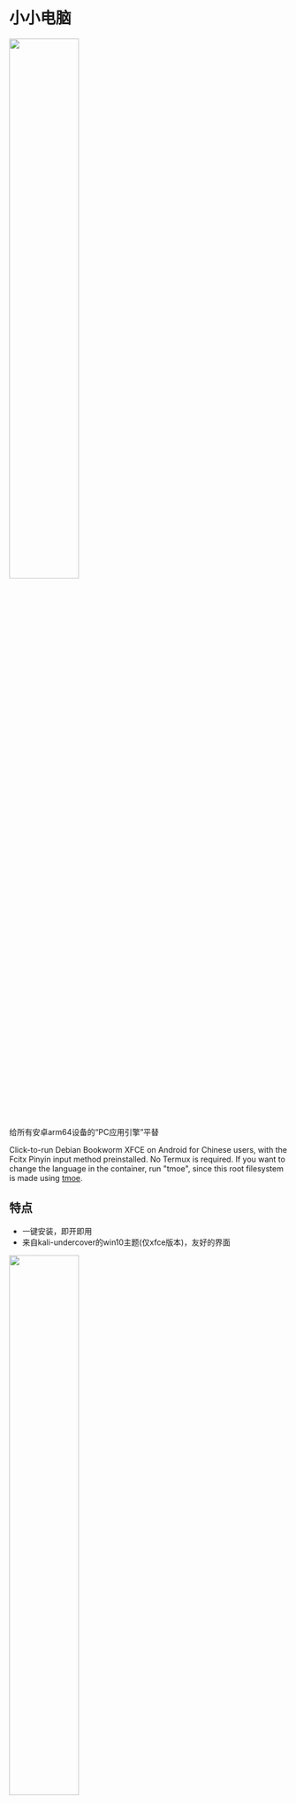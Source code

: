 # 小小电脑

<img decoding="async" src="readme/cover0.png" width="50%">

给所有安卓arm64设备的“PC应用引擎”平替

Click-to-run Debian Bookworm XFCE on Android for Chinese users, with the Fcitx Pinyin input method preinstalled. No Termux is required. If you want to change the language in the container, run "tmoe", since this root filesystem is made using [tmoe](https://github.com/2moe/tmoe).

## 特点

- 一键安装，即开即用
- 来自kali-undercover的win10主题(仅xfce版本)，友好的界面

<img decoding="async" src="readme/img1.png" width="50%">

- 提供常用软件的一键安装指令

<img decoding="async" src="readme/img2.png" width="50%">

- 可方便地改变屏幕缩放，不用担心屏幕过大或过小

<img decoding="async" src="readme/img3.gif" width="50%">

- 便捷访问设备文件，或通过设备SAF访问软件文件

<img decoding="async" src="readme/img4.png" width="50%">

- 提供终端和众多可调节参数供高级用户使用

<img decoding="async" src="readme/img5.png" width="50%">

## 原理

使用proot运行debian环境

内置[noVNC](https://github.com/novnc/noVNC)/[AVNC](https://github.com/gujjwal00/avnc)/[Termux:X11](https://github.com/termux/termux-x11)显示图形界面

## 项目结构

assets的文件来源信息可以在[这里](extra/readme.md)找到。

完整的容器制作过程可以在[这里](extra/build-tiny-rootfs.md)看到。

数据包不再在assets中更新，而是随releases提供，主要是为了避免git越来越大

lib目录：

- main.dart文件，页面布局，有点乱
- workflow.dart文件，逻辑部分，目前也还可以理解
  - Util 工具类
  - TermPty 一个终端
  - G 全局变量类
  - Workflow 从软件点开到容器启动的所有步骤

## 编译

你需要配置好flutter和安卓sdk，还需安装python3、bison、patch、gcc，然后克隆此项目。

在编译之前，需要在release中下载系统rootfs(或者[自行制作](extra/build-tiny-rootfs.md))，之后使用split命令分割，拷贝到assets。一般我将其分为98MB。

`split -b 98M debian.tar.xz`

还需要对flutter的一些默认配置作修改，因为其与项目中build.gradle的一些设置冲突。
- 删除`flutter\packages\flutter_tools\gradle\src\main\flutter.groovy`路径下与`ShrinkResources`相关的`if`代码块。

接下来就可以编译了。我使用的命令如下：

`flutter build apk --target-platform android-arm64 --split-per-abi --obfuscate  --split-debug-info=tiny_computer/sdi`

有一些C代码可能报错。比如KeyBind.c等文件，报错一些符号未定义。但其实包含那些符号的函数并没有被使用，所以可以把它们删掉再编译。
应该有编译选项可以避免这种情况，但我对cmake不熟，就先这样了:P

## 目前已知bug

多用户/分身情形无法sudo, 其它见issue

## 一些链接

这是我的第一个flutter软件，感谢这些项目为我指路

- 要一点基础的 [《Flutter实战·第二版》](https://book.flutterchina.club)
- 也许是零基础的Flutter视频课程 [freeCodeCamp Flutter Course](https://www.youtube.com/watch?v=wFn-m-OgKPU&list=PL6yRaaP0WPkVtoeNIGqILtRAgd3h2CNpT)

- 安卓上的VS Code [Code FA](https://github.com/nightmare-space/vscode_for_android)

## Getting Started

This project is a starting point for a Flutter application.

A few resources to get you started if this is your first Flutter project:

- [Lab: Write your first Flutter app](https://docs.flutter.dev/get-started/codelab)
- [Cookbook: Useful Flutter samples](https://docs.flutter.dev/cookbook)

For help getting started with Flutter development, view the
[online documentation](https://docs.flutter.dev/), which offers tutorials,
samples, guidance on mobile development, and a full API reference.
